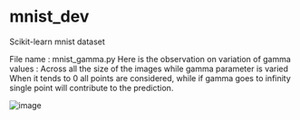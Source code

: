 # mnist_dev
Scikit-learn mnist dataset

File name : mnist_gamma.py
Here is the observation on variation of gamma values : Across all the size of the images while gamma parameter is varied When it tends to 0 all points are considered, while if gamma goes to infinity single point will contribute to the prediction.

![image](https://user-images.githubusercontent.com/78500544/132898137-2189e059-20fa-48f8-bb0c-1f93cda740fa.png)


